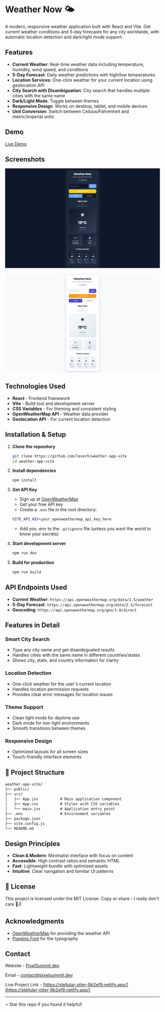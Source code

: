 # Weather Now 🌤️

A modern, responsive weather application built with React and Vite. Get current weather conditions and 5-day forecasts for any city worldwide, with automatic location detection and dark/light mode support.

## Features

- **Current Weather**: Real-time weather data including temperature, humidity, wind speed, and conditions
- **5-Day Forecast**: Daily weather predictions with high/low temperatures
- **Location Services**: One-click weather for your current location using geolocation API
- **City Search with Disambiguation**: City search that handles multiple cities with the same name
- **Dark/Light Mode**: Toggle between themes
- **Responsive Design**: Works on desktop, tablet, and mobile devices
- **Unit Conversion**: Switch between Celsius/Fahrenheit and metric/imperial units

## Demo

[Live Demo](https://stellular-otter-9b2ef9.netlify.app/)

## Screenshots

![Dark Mode](/public/ws-2.png)

![Light Mode](/public/ws-1.png)

## Technologies Used

- **React** - Frontend framework
- **Vite** - Build tool and development server
- **CSS Variables** - For theming and consistent styling
- **OpenWeatherMap API** - Weather data provider
- **Geolocation API** - For current location detection

## Installation & Setup

1. **Clone the repository**
   ```bash
   git clone https://github.com/leverh/weather-app-vite
   cd weather-app-vite
   ```

2. **Install dependencies**
   ```bash
   npm install
   ```

3. **Get API Key**
   - Sign up at [OpenWeatherMap](https://openweathermap.org/api)
   - Get your free API key
   - Create a `.env` file in the root directory:
   ```bash
   VITE_API_KEY=your_openweathermap_api_key_here
   ```
   - Add you .env to the `.gitignore` file (unless you want the world to know your secrets)

4. **Start development server**
   ```bash
   npm run dev
   ```

5. **Build for production**
   ```bash
   npm run build
   ```

## API Endpoints Used

- **Current Weather**: `https://api.openweathermap.org/data/2.5/weather`
- **5-Day Forecast**: `https://api.openweathermap.org/data/2.5/forecast`
- **Geocoding**: `https://api.openweathermap.org/geo/1.0/direct`

## Features in Detail

### Smart City Search
- Type any city name and get disambiguated results
- Handles cities with the same name in different countries/states
- Shows city, state, and country information for clarity

### Location Detection
- One-click weather for the user's current location
- Handles location permission requests
- Provides clear error messages for location issues

### Theme Support
- Clean light mode for daytime use
- Dark mode for low-light environments
- Smooth transitions between themes

### Responsive Design
- Optimized layouts for all screen sizes
- Touch-friendly interface elements

## 📁 Project Structure

```
weather-app-vite/
├── public/
├── src/
│   ├── App.jsx          # Main application component
│   ├── App.css          # Styles with CSS variables
│   └── main.jsx         # Application entry point
├── .env                 # Environment variables
├── package.json
├── vite.config.js
└── README.md
```

## Design Principles

- **Clean & Modern**: Minimalist interface with focus on content
- **Accessible**: High contrast ratios and semantic HTML
- **Fast**: Lightweight bundle with optimized assets
- **Intuitive**: Clear navigation and familiar UI patterns

## 📝 License

This project is licensed under the MIT License. Copy or share - I really don't care 🖖✌️

## Acknowledgments

- [OpenWeatherMap](https://openweathermap.org/) for providing the weather API
- [Poppins Font](https://fonts.google.com/specimen/Poppins) for the typography

## Contact

Website - [PixelSummit.dev](https://pixelsummit.dev/)

Email - [contact@pixelsummit.dev](mailto:contact@pixelsummit.dev)

Live Project Link - [https://stellular-otter-9b2ef9.netlify.app/](https://stellular-otter-9b2ef9.netlify.app/)

---

⭐ Star this repo if you found it helpful!